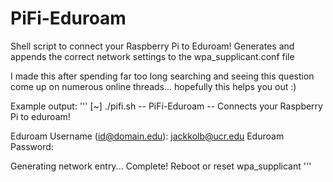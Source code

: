 # PiFi-Eduroam
Shell script to connect your Raspberry Pi to Eduroam!
Generates and appends the correct network settings to the wpa_supplicant.conf file

I made this after spending far too long searching and seeing this question come up
 on numerous online threads... hopefully this helps you out :)

Example output:
'''
[~] ./pifi.sh
-- PiFi-Eduroam --
Connects your Raspberry Pi to eduroam!

Eduroam Username (id@domain.edu): jackkolb@ucr.edu
Eduroam Password:

Generating network entry...
Complete! Reboot or reset wpa_supplicant
'''


